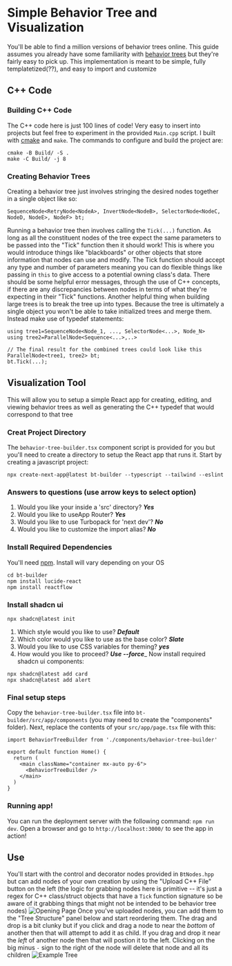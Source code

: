 # Simple Behavior Tree and Visualization 
You'll be able to find a million versions of behavior trees online. This guide assumes you already have some familiarity with [behavior trees](https://en.wikipedia.org/wiki/Behavior_tree_artificial_intelligence,_robotics_and_control) but they're fairly easy to pick up. This implementation is meant to be simple, fully templatetized(??), and easy to import and customize

## C++ Code 
### Building C++ Code
The C++ code here is just 100 lines of code! Very easy to insert into projects but feel free to experiment in the provided `Main.cpp` script. I built with [cmake](https://cmake.org/download/) and `make`. The commands to configure and build the project are:
```
cmake -B Build/ -S .
make -C Build/ -j 8
``` 
### Creating Behavior Trees
Creating a behavior tree just involves stringing the desired nodes together in a single object like so:
```
SequenceNode<RetryNode<NodeA>, InvertNode<NodeB>, SelectorNode<NodeC, NodeD, NodeE>, NodeF> bt;
```
Running a behavior tree then involves calling the `Tick(...)` function. As long as all the constituent nodes of the tree expect the same parameters to be passed into the "Tick" function then it should work! This is where you would introduce things like "blackboards" or other objects that store information that nodes can use and modify. The Tick function should accept any type and number of parameters meaning you can do flexible things like passing in `this` to give access to a potential owning class's data. There should be some helpful error messages, through the use of C++ concepts, if there are any discrepancies between nodes in terms of what they're expecting in their "Tick" functions. Another helpful thing when building large trees is to break the tree up into types. Because the tree is ultimately a single object you won't be able to take initialized trees and merge them. Instead make use of typedef statements:
```
using tree1=SequenceNode<Node_1, ..., SelectorNode<...>, Node_N>
using tree2=ParallelNode<Sequence<...>,..> 

// The final result for the combined trees could look like this
ParallelNode<tree1, tree2> bt;
bt.Tick(...);
```
## Visualization Tool
This will allow you to setup a simple React app for creating, editing, and viewing behavior trees as well as generating the C++ typedef that would correspond to that tree
### Creat Project Directory
The `behavior-tree-builder.tsx` component script is provided for you but you'll need to create a directory to setup the React app that runs it. Start by creating a javascript project:
```
npx create-next-app@latest bt-builder --typescript --tailwind --eslint
```
### Answers to questions (use arrow keys to select option)
1. Would you like your inside a 'src' directory? _**Yes**_
2. Would you like to useApp Router? _**Yes**_
3. Would you like to use Turbopack for 'next dev'? _**No**_
4. Would you like to customize the import alias? _**No**_
### Install Required Dependencies
You'll need [npm](https://www.geeksforgeeks.org/how-to-download-and-install-node-js-and-npm/). Install will vary depending on your OS 
```
cd bt-builder
npm install lucide-react
npm install reactflow
```
### Install shadcn ui
```
npx shadcn@latest init
```
1. Which style would you like to use? _**Default**_
2. Which color would you like to use as the base color? _**Slate**_
3. Would you like to use CSS variables for theming? _**yes**_
4. How would you like to proceed? _**Use --force**__
Now install required shadcn ui components:
```
npx shadcn@latest add card
npx shadcn@latest add alert
```
### Final setup steps
Copy the `behavior-tree-builder.tsx` file into `bt-builder/src/app/components` (you may need to create the "components" folder). Next, replace the contents of your `src/app/page.tsx` file with this:
```
import BehaviorTreeBuilder from './components/behavior-tree-builder'

export default function Home() {
  return (
    <main className="container mx-auto py-6">
      <BehaviorTreeBuilder />
    </main>
  )
}
```
### Running app!
You can run the deployment server with the following command: `npm run dev`. Open a browser and go to `http://localhost:3000/` to see the app in action!
## Use
You'll start with the control and decorator nodes provided in `BtNodes.hpp` but can add nodes of your own creation by using the "Upload C++ File" button on the left (the logic for grabbing nodes here is primitive -- it's just a regex for C++ class/struct objects that have a `Tick` function signature so be aware of it grabbing things that might not be intended to be behavior tree nodes) 
![Opening Page](<Screenshot 2025-01-21 at 12.01.48 AM.png>)
Once you've uploaded nodes, you can add them to the "Tree Structure" panel below and start reordering them. The drag and drop is a bit clunky but if you click and drag a node to near the _bottom_ of another then that will attempt to add it as child. If you drag and drop it near the _left_ of another node then that will postion it to the left. Clicking on the big minus `-` sign to the right of the node will delete that node and all its children
![Example Tree](<Screenshot 2025-01-21 at 12.33.22 AM.png>)
